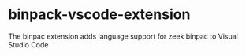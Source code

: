 # binpack-vscode-extension
The binpac extension adds language support for zeek binpac to Visual Studio Code
